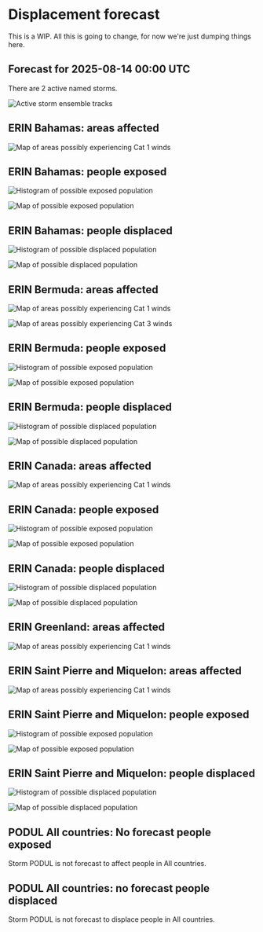 # Displacement forecast

This is a WIP. All this is going to change, for now we're just dumping things here.

## Forecast for 2025-08-14 00:00 UTC

There are 2 active named storms.

![Active storm ensemble tracks](ECMWF_TC_tracks_20250814000000.png)


## ERIN Bahamas: areas affected

![Map of areas possibly experiencing Cat 1 winds](impact-map_TC_ECMWF_ens_ERIN_2025-08-14_00UTC_BHS_cat1.png)


## ERIN Bahamas: people exposed

![Histogram of possible exposed population](impact-histogram_TC_ECMWF_ens_ERIN_2025-08-14_00UTC_BHS_exposed.png)

![Map of possible exposed population](impact-map_TC_ECMWF_ens_ERIN_2025-08-14_00UTC_BHS_exposed.png)


## ERIN Bahamas: people displaced

![Histogram of possible displaced population](impact-histogram_TC_ECMWF_ens_ERIN_2025-08-14_00UTC_BHS_displaced.png)


![Map of possible displaced population](impact-map_TC_ECMWF_ens_ERIN_2025-08-14_00UTC_BHS_displaced.png)


## ERIN Bermuda: areas affected

![Map of areas possibly experiencing Cat 1 winds](impact-map_TC_ECMWF_ens_ERIN_2025-08-14_00UTC_BMU_cat1.png)


![Map of areas possibly experiencing Cat 3 winds](impact-map_TC_ECMWF_ens_ERIN_2025-08-14_00UTC_BMU_cat3.png)


## ERIN Bermuda: people exposed

![Histogram of possible exposed population](impact-histogram_TC_ECMWF_ens_ERIN_2025-08-14_00UTC_BMU_exposed.png)

![Map of possible exposed population](impact-map_TC_ECMWF_ens_ERIN_2025-08-14_00UTC_BMU_exposed.png)


## ERIN Bermuda: people displaced

![Histogram of possible displaced population](impact-histogram_TC_ECMWF_ens_ERIN_2025-08-14_00UTC_BMU_displaced.png)


![Map of possible displaced population](impact-map_TC_ECMWF_ens_ERIN_2025-08-14_00UTC_BMU_displaced.png)


## ERIN Canada: areas affected

![Map of areas possibly experiencing Cat 1 winds](impact-map_TC_ECMWF_ens_ERIN_2025-08-14_00UTC_CAN_cat1.png)


## ERIN Canada: people exposed

![Histogram of possible exposed population](impact-histogram_TC_ECMWF_ens_ERIN_2025-08-14_00UTC_CAN_exposed.png)

![Map of possible exposed population](impact-map_TC_ECMWF_ens_ERIN_2025-08-14_00UTC_CAN_exposed.png)


## ERIN Canada: people displaced

![Histogram of possible displaced population](impact-histogram_TC_ECMWF_ens_ERIN_2025-08-14_00UTC_CAN_displaced.png)


![Map of possible displaced population](impact-map_TC_ECMWF_ens_ERIN_2025-08-14_00UTC_CAN_displaced.png)


## ERIN Greenland: areas affected

![Map of areas possibly experiencing Cat 1 winds](impact-map_TC_ECMWF_ens_ERIN_2025-08-14_00UTC_GRL_cat1.png)


## ERIN Saint Pierre and Miquelon: areas affected

![Map of areas possibly experiencing Cat 1 winds](impact-map_TC_ECMWF_ens_ERIN_2025-08-14_00UTC_SPM_cat1.png)


## ERIN Saint Pierre and Miquelon: people exposed

![Histogram of possible exposed population](impact-histogram_TC_ECMWF_ens_ERIN_2025-08-14_00UTC_SPM_exposed.png)

![Map of possible exposed population](impact-map_TC_ECMWF_ens_ERIN_2025-08-14_00UTC_SPM_exposed.png)


## ERIN Saint Pierre and Miquelon: people displaced

![Histogram of possible displaced population](impact-histogram_TC_ECMWF_ens_ERIN_2025-08-14_00UTC_SPM_displaced.png)


![Map of possible displaced population](impact-map_TC_ECMWF_ens_ERIN_2025-08-14_00UTC_SPM_displaced.png)


## PODUL All countries: No forecast people exposed

Storm PODUL is not forecast to affect people in All countries.


## PODUL All countries: no forecast people displaced

Storm PODUL is not forecast to displace people in All countries.


